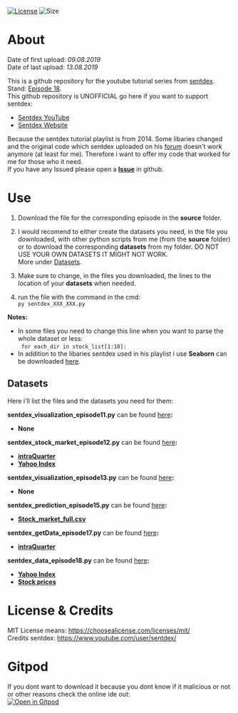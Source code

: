 [![License](https://img.shields.io/github/license/LuposX/sentdex_fixed_market_stock)](LICENSE) 
![Size](https://img.shields.io/github/repo-size/LuposX/sentdex_fixed_market_stock)

# About
Date of first upload: *09.08.2019*  
Date of last upload: *13.08.2019*
  
This is a github repository for the youtube tutorial series from [sentdex](https://youtu.be/URTZ2jKCgBc). Stand: [Episode 18](https://www.youtube.com/watch?v=l68b0d92AHQ&list=PLQVvvaa0QuDd0flgGphKCej-9jp-QdzZ3&index=18).   
This github repository is UNOFFICIAL
go here if you want to support sentdex:  
- [Sentdex YouTube](https://www.youtube.com/user/sentdex/)
- [Sentdex Website](https://pythonprogramming.net/)

Because the sentdex tutorial playlist is from 2014. Some libaries changed and the original code which sentdex uploaded on his [forum](https://pythonprogramming.net/) doesn't work anymore (at least for me). Therefore i want to offer my code that worked for me for those who 
it need.   
If you have any Issued please open a **[Issue](https://github.com/LuposX/sentdex_fixed_market_stock/issues/new)** in github. 
  
  
# Use
1. Download the file for the corresponding episode in the **source** folder.  
  	
2. I would recomend to either create the datasets you need, in the file you downloaded, with other python scripts from me (from the **source** folder) or to download the corresponding **datasets** from my folder. DO NOT USE YOUR OWN DATASETS IT MIGHT NOT WORK.  
More under [Datasets](#Datasets).  
  
3. Make sure to change, in the files you downloaded, the lines to the location of your **datasets** when needed.   
  
4. run the file with the command in the cmd:    
``` py sentdex_XXX_XXX.py ```    
   
**Notes:**     
- In some files you need to change this line when you want to parse the whole dataset or less:      
``` for each_dir in stock_list[1:10]:```        
- In addition to the libaries sentdex used in his playlist i use **Seaborn** can be downloaded [here](https://seaborn.pydata.org/installing.html).  
  
    
## Datasets  
Here i'll list the files and the datasets you need for them:   
  
**sentdex_visualization_episode11.py** can be found [here](https://github.com/LuposX/sentdex_fixed_market_stock/blob/master/source/sentdex_visualization_episode11.py)**:** 
- **None**    
  
**sentdex_stock_market_episode12.py** can be found [here](https://github.com/LuposX/sentdex_fixed_market_stock/blob/master/source/sentdex_stock_market_episode12.py)**:**  
- **[intraQuarter](https://pythonprogramming.net/downloads/intraQuarter.zip/)**  
- **[Yahoo Index](https://github.com/LuposX/sentdex_fixed_market_stock/blob/master/datasets/YAHOO_INDEX_GSPC.csv)** 
  
**sentdex_visualization_episode13.py** can be found [here](https://github.com/LuposX/sentdex_fixed_market_stock/blob/master/source/sentdex_visualization_episode13.py)**:**  
- **None**  
  
**sentdex_prediction_episode15.py** can be found [here](https://github.com/LuposX/sentdex_fixed_market_stock/blob/master/source/sentdex_prediction_episode15.py)**:**  
- **[Stock_market_full.csv](https://github.com/LuposX/sentdex_fixed_market_stock/blob/master/datasets/Stock_market_full.csv)**  
  
**sentdex_getData_episode17.py** can be found [here](https://github.com/LuposX/sentdex_fixed_market_stock/blob/master/source/sentdex_getData_episode17.py)**:**  
- **[intraQuarter](https://pythonprogramming.net/downloads/intraQuarter.zip/)**  
  
**sentdex_data_episode18.py** can be found [here](https://github.com/LuposX/sentdex_fixed_market_stock/blob/master/source/sentdex_data_episode18.py)**:**  
- **[Yahoo Index](https://github.com/LuposX/sentdex_fixed_market_stock/blob/master/datasets/YAHOO_INDEX_GSPC.csv)** 
- **[Stock prices](https://github.com/LuposX/sentdex_fixed_market_stock/blob/master/datasets/stock_prices.zip)**
  
  
# License & Credits
MIT License means: https://choosealicense.com/licenses/mit/  
Credits sentdex: https://www.youtube.com/user/sentdex/

# Gitpod
If you dont want to download it because you dont know if it malicious or not or other reasons check the online ide out:  
[![Open in Gitpod](https://gitpod.io/button/open-in-gitpod.svg)](https://gitpod.io/#https://github.com/LuposX/sentdex_fixed_market_stock/source)
